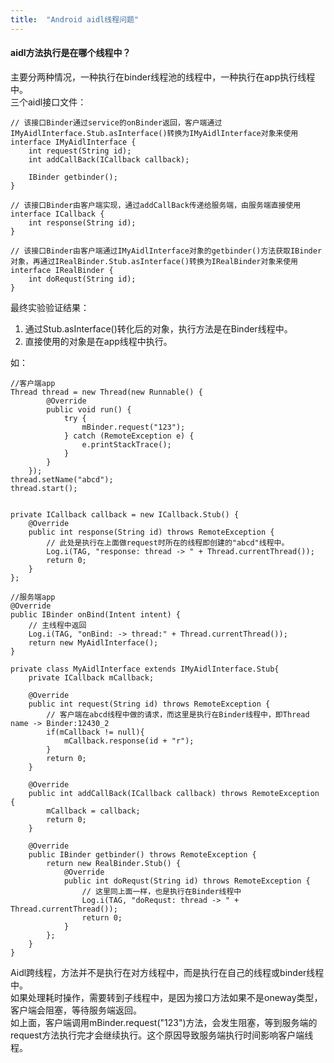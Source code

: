 ```yaml
---
title:  "Android aidl线程问题"
---
```

#### aidl方法执行是在哪个线程中？
主要分两种情况，一种执行在binder线程池的线程中，一种执行在app执行线程中。  
三个aidl接口文件：  
```
// 该接口Binder通过service的onBinder返回，客户端通过IMyAidlInterface.Stub.asInterface()转换为IMyAidlInterface对象来使用
interface IMyAidlInterface {
    int request(String id);
    int addCallBack(ICallback callback);

    IBinder getbinder();
}
```

```
// 该接口Binder由客户端实现，通过addCallBack传递给服务端，由服务端直接使用
interface ICallback {
    int response(String id);
}
```

```
// 该接口Binder由客户端通过IMyAidlInterface对象的getbinder()方法获取IBinder对象，再通过IRealBinder.Stub.asInterface()转换为IRealBinder对象来使用
interface IRealBinder {
    int doRequst(String id);
}
```

最终实验验证结果：
1. 通过Stub.asInterface()转化后的对象，执行方法是在Binder线程中。
2. 直接使用的对象是在app线程中执行。

如：
```
//客户端app
Thread thread = new Thread(new Runnable() {
        @Override
        public void run() {
            try {
                mBinder.request("123");
            } catch (RemoteException e) {
                e.printStackTrace();
            }
        }
    });
thread.setName("abcd");
thread.start();


private ICallback callback = new ICallback.Stub() {
    @Override
    public int response(String id) throws RemoteException {
        // 此处是执行在上面做request时所在的线程即创建的"abcd"线程中。
        Log.i(TAG, "response: thread -> " + Thread.currentThread());
        return 0;
    }
};
```

```
//服务端app
@Override
public IBinder onBind(Intent intent) {
    // 主线程中返回
    Log.i(TAG, "onBind: -> thread:" + Thread.currentThread());
    return new MyAidlInterface();
}

private class MyAidlInterface extends IMyAidlInterface.Stub{
    private ICallback mCallback;

    @Override
    public int request(String id) throws RemoteException {
        // 客户端在abcd线程中做的请求，而这里是执行在Binder线程中，即Thread name -> Binder:12430_2
        if(mCallback != null){
            mCallback.response(id + "r");
        }
        return 0;
    }

    @Override
    public int addCallBack(ICallback callback) throws RemoteException {
        mCallback = callback;
        return 0;
    }

    @Override
    public IBinder getbinder() throws RemoteException {
        return new RealBinder.Stub() {
            @Override
            public int doRequst(String id) throws RemoteException {
                // 这里同上面一样，也是执行在Binder线程中
                Log.i(TAG, "doRequst: thread -> " + Thread.currentThread());
                return 0;
            }
        };
    }
}
```

Aidl跨线程，方法并不是执行在对方线程中，而是执行在自己的线程或binder线程中。  
如果处理耗时操作，需要转到子线程中，是因为接口方法如果不是oneway类型，客户端会阻塞，等待服务端返回。  
如上面，客户端调用mBinder.request("123")方法，会发生阻塞，等到服务端的request方法执行完才会继续执行。这个原因导致服务端执行时间影响客户端线程。